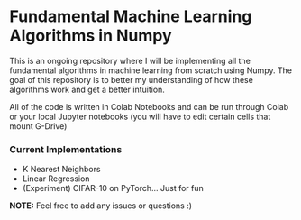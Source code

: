 # Fundamental Machine Learning Algorithms in Numpy

This is an ongoing repository where I will be implementing all the fundamental algorithms in machine learning from scratch using Numpy. The goal of this repository is to better my understanding of how these algorithms work and get a better intuition. 

All of the code is written in Colab Notebooks and can be run through Colab or your local Jupyter notebooks (you will have to edit certain cells that mount G-Drive)

### Current Implementations

- K Nearest Neighbors
- Linear Regression
- (Experiment) CIFAR-10 on PyTorch... Just for fun

**NOTE:** Feel free to add any issues or questions :) 
